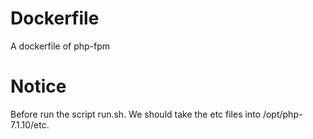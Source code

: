 # Dockerfile

A dockerfile of php-fpm

# Notice

Before run the script run.sh. We should take the etc files into /opt/php-7.1.10/etc.
